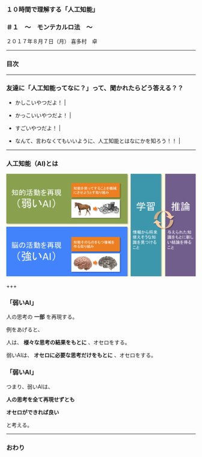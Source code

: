 ### １０時間で理解する「人工知能」
### ＃１　〜　モンテカルロ法　〜

２０１７年８月７日（月）
喜多村　卓


---

### 目次

---


### 友達に「人工知能ってなに？」って、聞かれたらどう答える？？

- かしこいやつだよ！ |
- かっこいいやつだよ！ |
- すごいやつだよ！ |

- なんて、言わなくてもいいように、人工知能とはなにかを知ろう！！ |

---


### 人工知能（AI)とは

![人工知能とは何？](image/what-ai.png)


+++

### 「弱いAI」

人の思考の **一部** を再現する。

例をあげると、

人は、 **様々な思考の結果をもとに** 、オセロをする。

弱いAIは、 **オセロに必要な思考だけをもとに** 、オセロをする。

### 「弱いAI」

つまり、弱いAIは、

**人の思考を全て再現せずとも**

**オセロができれば良い**

と考える。

---


### おわり
